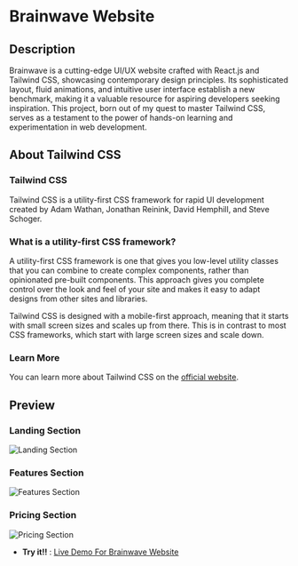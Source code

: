 # Brainwave Website

## Description

Brainwave is a cutting-edge UI/UX website crafted with React.js and Tailwind CSS, showcasing contemporary design principles. Its sophisticated layout, fluid animations, and intuitive user interface establish a new benchmark, making it a valuable resource for aspiring developers seeking inspiration. This project, born out of my quest to master Tailwind CSS, serves as a testament to the power of hands-on learning and experimentation in web development.

## About Tailwind CSS

### Tailwind CSS

Tailwind CSS is a utility-first CSS framework for rapid UI development created by Adam Wathan, Jonathan Reinink, David Hemphill, and Steve Schoger.

### What is a utility-first CSS framework?

A utility-first CSS framework is one that gives you low-level utility classes that you can combine to create complex components, rather than opinionated pre-built components. This approach gives you complete control over the look and feel of your site and makes it easy to adapt designs from other sites and libraries.

Tailwind CSS is designed with a mobile-first approach, meaning that it starts with small screen sizes and scales up from there. This is in contrast to most CSS frameworks, which start with large screen sizes and scale down.

### Learn More

You can learn more about Tailwind CSS on the [official website](https://tailwindcss.com/).

## Preview

### Landing Section
![Landing Section](https://github.com/HasanDireya23/brainwave-website/assets/154442851/b9a2afdc-755a-4fa8-9e73-feb73eda3497)

### Features Section
![Features Section](https://github.com/HasanDireya23/brainwave-website/assets/154442851/12dbeae5-e816-431c-bf7e-322571fe522b)

### Pricing Section
![Pricing Section](https://github.com/HasanDireya23/brainwave-website/assets/154442851/6320c143-5215-4eb9-8ce8-b0e9282d42a0)

- **Try it!!** : [Live Demo For Brainwave Website](https://brainwave-website-7ha4ju7bi-hasans-projects-fb9d78f4.vercel.app/#pricing)
